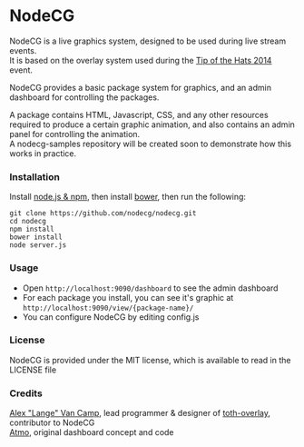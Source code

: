 # NodeCG
NodeCG is a live graphics system, designed to be used during live stream events.  
It is based on the overlay system used during the [Tip of the Hats 2014](https://www.youtube.com/playlist?list=PLJUPqfTTJdNnxdK5YlAo3y2jQj188jl0_) event.  
  
NodeCG provides a basic package system for graphics, and an admin dashboard for controlling the packages.  
  
A package contains HTML, Javascript, CSS, and any other resources required to produce a certain graphic animation, and also contains an admin panel for controlling the animation.  
A nodecg-samples repository will be created soon to demonstrate how this works in practice.

### Installation
Install [node.js & npm](http://nodejs.org/), then install [bower](http://bower.io/), then run the following:
```
git clone https://github.com/nodecg/nodecg.git  
cd nodecg  
npm install  
bower install  
node server.js
```

### Usage
- Open `http://localhost:9090/dashboard` to see the admin dashboard  
- For each package you install, you can see it's graphic at `http://localhost:9090/view/{package-name}/`  
- You can configure NodeCG by editing config.js

### License
NodeCG is provided under the MIT license, which is available to read in the LICENSE file

### Credits
[Alex "Lange" Van Camp](http://alexvancamp.com), lead programmer & designer of [toth-overlay](https://github.com/Langeh/toth-overlay), contributor to NodeCG  
[Atmo](https://github.com/atmosfar), original dashboard concept and code
